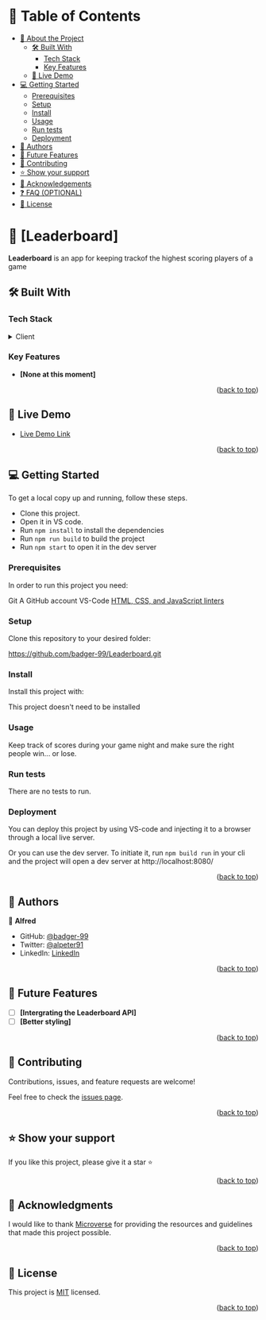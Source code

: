 <a name="readme-top"></a>

# 📗 Table of Contents

- [📖 About the Project](#about-project)
  - [🛠 Built With](#built-with)
    - [Tech Stack](#tech-stack)
    - [Key Features](#key-features)
  - [🚀 Live Demo](#live-demo)
- [💻 Getting Started](#getting-started)
  - [Prerequisites](#prerequisites)
  - [Setup](#setup)
  - [Install](#install)
  - [Usage](#usage)
  - [Run tests](#run-tests)
  - [Deployment](#deployment)
- [👥 Authors](#authors)
- [🔭 Future Features](#future-features)
- [🤝 Contributing](#contributing)
- [⭐️ Show your support](#support)
- [🙏 Acknowledgements](#acknowledgements)
- [❓ FAQ (OPTIONAL)](#faq)
- [📝 License](#license)

# 📖 [Leaderboard] <a name="about-project"></a>

**Leaderboard** is an app for keeping trackof the highest scoring players of a game

## 🛠 Built With <a name="built-with"></a>

### Tech Stack <a name="tech-stack"></a>

<details>
  <summary>Client</summary>
  <ul>
    <li><a href="https://developer.mozilla.org/en-US/docs/Web/HTML">HTML</a></li>
    <li><a href="https://developer.mozilla.org/en-US/docs/Web/CSS">CSS</a></li>
    <li><a href="https://developer.mozilla.org/en-US/docs/Web/javascript">JavaScript</a></li>
    <li><a href="https://webpack.js.org/">Webpack</a></li>
  </ul>
</details>

### Key Features <a name="key-features"></a>

- **[None at this moment]**

<p align="right">(<a href="#readme-top">back to top</a>)</p>

## 🚀 Live Demo <a name="live-demo"></a>

- [Live Demo Link](https://badger-99.github.io/Leaderboard/dist/)

<p align="right">(<a href="#readme-top">back to top</a>)</p>

## 💻 Getting Started <a name="getting-started"></a>

To get a local copy up and running, follow these steps.

- Clone this project.
- Open it in VS code.
- Run `npm install` to install the dependencies
- Run `npm run build` to build the project
- Run `npm start` to open it in the dev server

### Prerequisites

In order to run this project you need:

Git
A GitHub account
VS-Code
<a href="https://github.com/microverseinc/linters-config/tree/master/html-css-js">HTML, CSS, and JavaScript linters</a>

### Setup

Clone this repository to your desired folder:

https://github.com/badger-99/Leaderboard.git

### Install

Install this project with:

This project doesn't need to be installed

### Usage

Keep track of scores during your game night and make sure the right people win... or lose.

### Run tests

There are no tests to run.

### Deployment

You can deploy this project by using VS-code and injecting it to a browser through a local live server.

Or you can use the dev server. To initiate it, run `npm build run` in your cli and the project will open a dev server at http://localhost:8080/

<p align="right">(<a href="#readme-top">back to top</a>)</p>

## 👥 Authors <a name="authors"></a>

👤 **Alfred**

- GitHub: [@badger-99](https://github.com/badger-99)
- Twitter: [@alpeter91](https://twitter.com/alpeter9)
- LinkedIn: [LinkedIn](https://www.linkedin.com/in/alpeter91-7b41a0270/
)

<p align="right">(<a href="#readme-top">back to top</a>)</p>

## 🔭 Future Features <a name="future-features"></a>

- [ ] **[Intergrating the Leaderboard API]**
- [ ] **[Better styling]**

<p align="right">(<a href="#readme-top">back to top</a>)</p>

## 🤝 Contributing <a name="contributing"></a>

Contributions, issues, and feature requests are welcome!

Feel free to check the [issues page](https://github.com/badger-99/Leaderboard/issues).

<p align="right">(<a href="#readme-top">back to top</a>)</p>

## ⭐️ Show your support <a name="support"></a>

If you like this project, please give it a star ⭐️

<p align="right">(<a href="#readme-top">back to top</a>)</p>

## 🙏 Acknowledgments <a name="acknowledgements"></a>

I would like to thank <a href="https://www.microverse.org/">Microverse</a> for providing the resources and guidelines that made this project possible.

<p align="right">(<a href="#readme-top">back to top</a>)</p>

## 📝 License <a name="license"></a>

This project is [MIT](./LICENSE) licensed.

<p align="right">(<a href="#readme-top">back to top</a>)</p>
